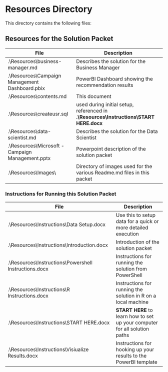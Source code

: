 # Resources Directory
This directory contains the following files:

## Resources for the Solution Packet
| File | Description |
| --- | --- |
| .\Resources\business-manager.md | Describes the solution for the Business Manager |
| .\Resources\Campaign Management Dashboard.pbix | PowerBI Dashboard showing the recommendation results |
| .\Resources\contents.md | This document |
| .\Resources\createusr.sql | used during initial setup, referenced in **.\Resources\Instructions\START HERE.docx** |
| .\Resources\data-scientist.md | Describes the solution for the Data Scientist |
| .\Resources\Microsoft - Campaign Management.pptx | Powerpoint description of the solution packet |
| .\Resources\Images\ | Directory of images used for the various Readme.md files in this packet |

###  Instructions for Running this Solution Packet
| File | Description |
| --- | --- |
| .\Resources\Instructions\Data Setup.docx | Use this to setup data for a quick or more detailed execution |
| .\Resources\Instructions\Introduction.docx | Introduction of the solution packet |
| .\Resources\Instructions\Powershell Instructions.docx | Instructions for running the solution from PowerShell |
| .\Resources\Instructions\R Instructions.docx | Instructions for running the solution in R on a local machine |
| .\Resources\Instructions\START HERE.docx | **START HERE** to learn how to set up your computer for all solution paths |
| .\Resources\Instructions\Visiualize Results.docx | Instructions for hooking up your results to the PowerBI template |